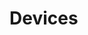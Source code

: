 # Devices













































































































































